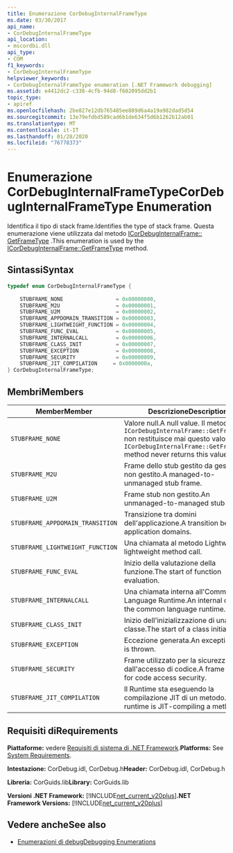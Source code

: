 ```yaml
---
title: Enumerazione CorDebugInternalFrameType
ms.date: 03/30/2017
api_name:
- CorDebugInternalFrameType
api_location:
- mscordbi.dll
api_type:
- COM
f1_keywords:
- CorDebugInternalFrameType
helpviewer_keywords:
- CorDebugInternalFrameType enumeration [.NET Framework debugging]
ms.assetid: e4412dc2-c338-4cfb-94d8-f682095dd2b1
topic_type:
- apiref
ms.openlocfilehash: 2be827e12db765485ee889d6a4a19a982dad5d54
ms.sourcegitcommit: 13e79efdbd589cad6b1de634f5d6b1262b12ab01
ms.translationtype: MT
ms.contentlocale: it-IT
ms.lasthandoff: 01/28/2020
ms.locfileid: "76778373"
---
```

# <a name="cordebuginternalframetype-enumeration"></a><span data-ttu-id="d4cc5-102">Enumerazione CorDebugInternalFrameType</span><span class="sxs-lookup"><span data-stu-id="d4cc5-102">CorDebugInternalFrameType Enumeration</span></span>
<span data-ttu-id="d4cc5-103">Identifica il tipo di stack frame.</span><span class="sxs-lookup"><span data-stu-id="d4cc5-103">Identifies the type of stack frame.</span></span> <span data-ttu-id="d4cc5-104">Questa enumerazione viene utilizzata dal metodo [ICorDebugInternalFrame:: GetFrameType](icordebuginternalframe-getframetype-method.md) .</span><span class="sxs-lookup"><span data-stu-id="d4cc5-104">This enumeration is used by the [ICorDebugInternalFrame::GetFrameType](icordebuginternalframe-getframetype-method.md) method.</span></span>  
  
## <a name="syntax"></a><span data-ttu-id="d4cc5-105">Sintassi</span><span class="sxs-lookup"><span data-stu-id="d4cc5-105">Syntax</span></span>  
  
```cpp  
typedef enum CorDebugInternalFrameType {  
  
    STUBFRAME_NONE                 = 0x00000000,  
    STUBFRAME_M2U                  = 0x00000001,  
    STUBFRAME_U2M                  = 0x00000002,  
    STUBFRAME_APPDOMAIN_TRANSITION = 0x00000003,  
    STUBFRAME_LIGHTWEIGHT_FUNCTION = 0x00000004,  
    STUBFRAME_FUNC_EVAL            = 0x00000005,  
    STUBFRAME_INTERNALCALL         = 0x00000006,  
    STUBFRAME_CLASS_INIT           = 0x00000007,  
    STUBFRAME_EXCEPTION            = 0x00000008,  
    STUBFRAME_SECURITY             = 0x00000009,  
    STUBFRAME_JIT_COMPILATION     = 0x0000000a,  
} CorDebugInternalFrameType;  
```  
  
## <a name="members"></a><span data-ttu-id="d4cc5-106">Membri</span><span class="sxs-lookup"><span data-stu-id="d4cc5-106">Members</span></span>  
  
|<span data-ttu-id="d4cc5-107">Member</span><span class="sxs-lookup"><span data-stu-id="d4cc5-107">Member</span></span>|<span data-ttu-id="d4cc5-108">Descrizione</span><span class="sxs-lookup"><span data-stu-id="d4cc5-108">Description</span></span>|  
|------------|-----------------|  
|`STUBFRAME_NONE`|<span data-ttu-id="d4cc5-109">Valore null.</span><span class="sxs-lookup"><span data-stu-id="d4cc5-109">A null value.</span></span> <span data-ttu-id="d4cc5-110">Il metodo `ICorDebugInternalFrame::GetFrameType` non restituisce mai questo valore.</span><span class="sxs-lookup"><span data-stu-id="d4cc5-110">The `ICorDebugInternalFrame::GetFrameType` method never returns this value.</span></span>|  
|`STUBFRAME_M2U`|<span data-ttu-id="d4cc5-111">Frame dello stub gestito da gestito a non gestito.</span><span class="sxs-lookup"><span data-stu-id="d4cc5-111">A managed-to-unmanaged stub frame.</span></span>|  
|`STUBFRAME_U2M`|<span data-ttu-id="d4cc5-112">Frame stub non gestito.</span><span class="sxs-lookup"><span data-stu-id="d4cc5-112">An unmanaged-to-managed stub frame.</span></span>|  
|`STUBFRAME_APPDOMAIN_TRANSITION`|<span data-ttu-id="d4cc5-113">Transizione tra domini dell'applicazione.</span><span class="sxs-lookup"><span data-stu-id="d4cc5-113">A transition between application domains.</span></span>|  
|`STUBFRAME_LIGHTWEIGHT_FUNCTION`|<span data-ttu-id="d4cc5-114">Una chiamata al metodo Lightweight.</span><span class="sxs-lookup"><span data-stu-id="d4cc5-114">A lightweight method call.</span></span>|  
|`STUBFRAME_FUNC_EVAL`|<span data-ttu-id="d4cc5-115">Inizio della valutazione della funzione.</span><span class="sxs-lookup"><span data-stu-id="d4cc5-115">The start of function evaluation.</span></span>|  
|`STUBFRAME_INTERNALCALL`|<span data-ttu-id="d4cc5-116">Una chiamata interna all'Common Language Runtime.</span><span class="sxs-lookup"><span data-stu-id="d4cc5-116">An internal call into the common language runtime.</span></span>|  
|`STUBFRAME_CLASS_INIT`|<span data-ttu-id="d4cc5-117">Inizio dell'inizializzazione di una classe.</span><span class="sxs-lookup"><span data-stu-id="d4cc5-117">The start of a class initialization.</span></span>|  
|`STUBFRAME_EXCEPTION`|<span data-ttu-id="d4cc5-118">Eccezione generata.</span><span class="sxs-lookup"><span data-stu-id="d4cc5-118">An exception that is thrown.</span></span>|  
|`STUBFRAME_SECURITY`|<span data-ttu-id="d4cc5-119">Frame utilizzato per la sicurezza dall'accesso di codice.</span><span class="sxs-lookup"><span data-stu-id="d4cc5-119">A frame used for code access security.</span></span>|  
|`STUBFRAME_JIT_COMPILATION`|<span data-ttu-id="d4cc5-120">Il Runtime sta eseguendo la compilazione JIT di un metodo.</span><span class="sxs-lookup"><span data-stu-id="d4cc5-120">The runtime is JIT-compiling a method.</span></span>|  
  
## <a name="requirements"></a><span data-ttu-id="d4cc5-121">Requisiti di</span><span class="sxs-lookup"><span data-stu-id="d4cc5-121">Requirements</span></span>  
 <span data-ttu-id="d4cc5-122">**Piattaforme:** vedere [Requisiti di sistema di .NET Framework](../../../../docs/framework/get-started/system-requirements.md).</span><span class="sxs-lookup"><span data-stu-id="d4cc5-122">**Platforms:** See [System Requirements](../../../../docs/framework/get-started/system-requirements.md).</span></span>  
  
 <span data-ttu-id="d4cc5-123">**Intestazione:** CorDebug.idl, CorDebug.h</span><span class="sxs-lookup"><span data-stu-id="d4cc5-123">**Header:** CorDebug.idl, CorDebug.h</span></span>  
  
 <span data-ttu-id="d4cc5-124">**Libreria:** CorGuids.lib</span><span class="sxs-lookup"><span data-stu-id="d4cc5-124">**Library:** CorGuids.lib</span></span>  
  
 <span data-ttu-id="d4cc5-125">**Versioni .NET Framework:** [!INCLUDE[net_current_v20plus](../../../../includes/net-current-v20plus-md.md)]</span><span class="sxs-lookup"><span data-stu-id="d4cc5-125">**.NET Framework Versions:** [!INCLUDE[net_current_v20plus](../../../../includes/net-current-v20plus-md.md)]</span></span>  
  
## <a name="see-also"></a><span data-ttu-id="d4cc5-126">Vedere anche</span><span class="sxs-lookup"><span data-stu-id="d4cc5-126">See also</span></span>

- [<span data-ttu-id="d4cc5-127">Enumerazioni di debug</span><span class="sxs-lookup"><span data-stu-id="d4cc5-127">Debugging Enumerations</span></span>](debugging-enumerations.md)
